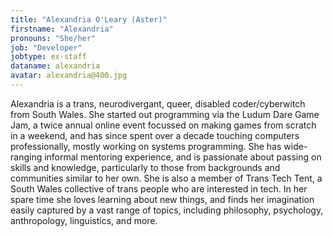 ```yaml
---
title: "Alexandria O'Leary (Aster)"
firstname: "Alexandria"
pronouns: "She/her"
job: "Developer"
jobtype: ex-staff
dataname: alexandria
avatar: alexandria@400.jpg
---
```


Alexandria is a trans, neurodivergant, queer, disabled coder/cyberwitch from South Wales. She started out programming via the Ludum Dare Game Jam, a twice annual online event focussed on making games from scratch in a weekend, and has since spent over a decade touching computers professionally, mostly working on systems programming. She has wide-ranging informal mentoring experience, and is passionate about passing on skills and knowledge, particularly to those from backgrounds and communities similar to her own. She is also a member of Trans Tech Tent, a South Wales collective of trans people who are interested in tech. In her spare time she loves learning about new things, and finds her imagination easily captured by a vast range of topics, including philosophy, psychology, anthropology, linguistics, and more.
